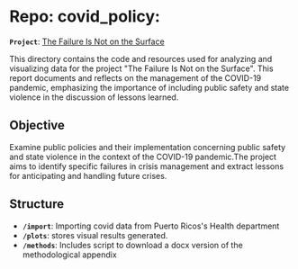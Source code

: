 # Repo: covid_policy: 
**`Project`**: [The Failure Is Not on the Surface](https://www.kilometro0.org/s/3-Ingles-digital-El-fracaso-no-esta-en-la-sabana.pdf)

This directory contains the code and resources used for analyzing and visualizing data for the project "The Failure Is Not on the Surface". This report documents and reflects on the management of the COVID-19 pandemic, emphasizing the importance of including public safety and state violence in the discussion of lessons learned.

## Objective
Examine public policies and their implementation concerning public safety and state violence in the context of the COVID-19 pandemic.The project aims to identify specific failures in crisis management and extract lessons for anticipating and handling future crises.

## Structure
- **`/import`**: Importing covid data from Puerto Ricos's Health department
- **`/plots`**: stores visual results generated.
- **`/methods`**: Includes script to download a docx version of the methodological appendix


